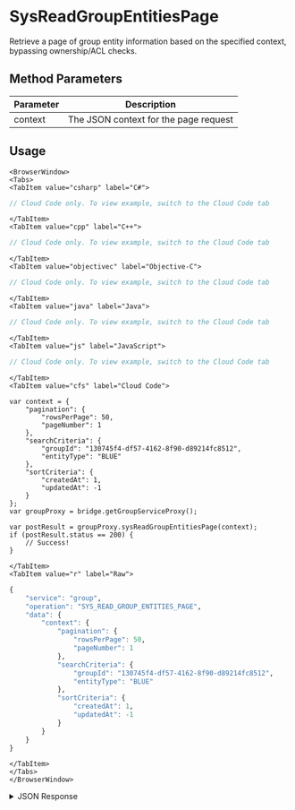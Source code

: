 # SysReadGroupEntitiesPage

Retrieve a page of group entity information based on the specified context, bypassing ownership/ACL checks.

<PartialServop service_name="group" operation_name="SYS_READ_GROUP_ENTITIES_PAGE" />

## Method Parameters
Parameter | Description
--------- | -----------
context | The JSON context for the page request

## Usage

```mdx-code-block
<BrowserWindow>
<Tabs>
<TabItem value="csharp" label="C#">
```

```csharp
// Cloud Code only. To view example, switch to the Cloud Code tab
```

```mdx-code-block
</TabItem>
<TabItem value="cpp" label="C++">
```

```cpp
// Cloud Code only. To view example, switch to the Cloud Code tab
```

```mdx-code-block
</TabItem>
<TabItem value="objectivec" label="Objective-C">
```

```objectivec
// Cloud Code only. To view example, switch to the Cloud Code tab
```

```mdx-code-block
</TabItem>
<TabItem value="java" label="Java">
```

```java
// Cloud Code only. To view example, switch to the Cloud Code tab
```

```mdx-code-block
</TabItem>
<TabItem value="js" label="JavaScript">
```

```javascript
// Cloud Code only. To view example, switch to the Cloud Code tab
```

```mdx-code-block
</TabItem>
<TabItem value="cfs" label="Cloud Code">
```

```cfscript
var context = {
    "pagination": {
        "rowsPerPage": 50,
        "pageNumber": 1
    },
    "searchCriteria": {
        "groupId": "130745f4-df57-4162-8f90-d89214fc8512",
        "entityType": "BLUE"
    },
    "sortCriteria": {
        "createdAt": 1,
        "updatedAt": -1
    }
};
var groupProxy = bridge.getGroupServiceProxy();

var postResult = groupProxy.sysReadGroupEntitiesPage(context);
if (postResult.status == 200) {
    // Success!
}
```

```mdx-code-block
</TabItem>
<TabItem value="r" label="Raw">
```

```r
{
	"service": "group",
	"operation": "SYS_READ_GROUP_ENTITIES_PAGE",
	"data": {
		"context": {
			"pagination": {
				"rowsPerPage": 50,
				"pageNumber": 1
			},
			"searchCriteria": {
				"groupId": "130745f4-df57-4162-8f90-d89214fc8512",
				"entityType": "BLUE"
			},
			"sortCriteria": {
				"createdAt": 1,
				"updatedAt": -1
			}
		}
	}
}
```

```mdx-code-block
</TabItem>
</Tabs>
</BrowserWindow>
```

<details>
<summary>JSON Response</summary>

```json
{
    "status": 200,
    "data": {
        "_serverTime": 1637946319239,
        "results": {
            "moreBefore": false,
            "count": 3,
            "items": [
                {
                    "gameId": "20595",
                    "groupId": "fee55a37-5e86-43e8-942e-06bcbe1b701e",
                    "entityId": "91cfece7-debb-4698-ba6b-cd2cb432458d",
                    "ownerId": null,
                    "entityType": "BLUE",
                    "createdAt": 1462812680359,
                    "updatedAt": 1462812680359,
                    "version": 1,
                    "data": {},
                    "acl": {
                        "member": 2,
                        "other": 1
                    }
                }
            ],
            "page": 1,
            "moreAfter": true
        },
        "context": "eyJzZWFyY2hDcml0ZXJpYSI6eyJncm91cElkIjoiZmVlNTVhMzct"
    }
}
```
</details>


